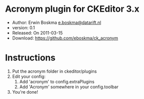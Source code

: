 ﻿# Acronym plugin for CKEditor 3.x 

* Author: Erwin Boskma <e.boskma@datarift.nl>
* version:	 0.1
* Released: On 2011-03-15
* Download: <https://github.com/eboskma/ck_acronym>

# Instructions

1. Put the acronym folder in ckeditor/plugins
2. Edit your config: 
    1. Add 'acronym' to config.extraPlugins
    2. Add 'Acronym' somewhere in your config.toolbar
3. You're done!
